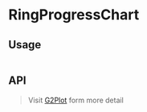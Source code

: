 # RingProgressChart

## Usage

```tsx | pure

```

## API

<API id="RingProgressChart"></API>

> Visit [G2Plot](https://g2plot.antv.antgroup.com/api/plot-api) form more detail
